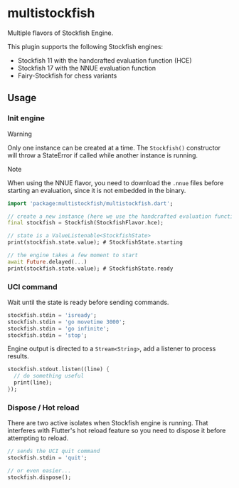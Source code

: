 # multistockfish

Multiple flavors of Stockfish Engine.

This plugin supports the following Stockfish engines:

* Stockfish 11 with the handcrafted evaluation function (HCE)
* Stockfish 17 with the NNUE evaluation function
* Fairy-Stockfish for chess variants

## Usage

### Init engine

> [!WARNING]
> Only one instance can be created at a time. The `Stockfish()` constructor
> will throw a StateError if called while another instance is running.

> [!NOTE]
> When using the NNUE flavor, you need to download the `.nnue` files before
> starting an evaluation, since it is not embedded in the binary.

```dart
import 'package:multistockfish/multistockfish.dart';

// create a new instance (here we use the handcrafted evaluation function)
final stockfish = Stockfish(StockfishFlavor.hce);

// state is a ValueListenable<StockfishState>
print(stockfish.state.value); # StockfishState.starting

// the engine takes a few moment to start
await Future.delayed(...)
print(stockfish.state.value); # StockfishState.ready
```

### UCI command

Wait until the state is ready before sending commands.

```dart
stockfish.stdin = 'isready';
stockfish.stdin = 'go movetime 3000';
stockfish.stdin = 'go infinite';
stockfish.stdin = 'stop';
```

Engine output is directed to a `Stream<String>`, add a listener to process results.

```dart
stockfish.stdout.listen((line) {
  // do something useful
  print(line);
});
```

### Dispose / Hot reload

There are two active isolates when Stockfish engine is running. That interferes with Flutter's hot reload feature so you need to dispose it before attempting to reload.

```dart
// sends the UCI quit command
stockfish.stdin = 'quit';

// or even easier...
stockfish.dispose();
```
